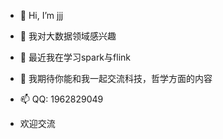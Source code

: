 - 👋 Hi, I’m  jjj
- 👀 我对大数据领域感兴趣
- 🌱 最近我在学习spark与flink
- 💞️ 我期待你能和我一起交流科技，哲学方面的内容
- 📫 QQ: 1962829049  

- 欢迎交流

<!---
dhlgjsh/dhlgjsh is a ✨ special ✨ repository because its `README.md` (this file) appears on your GitHub profile.
You can click the Preview link to take a look at your changes.
--->
